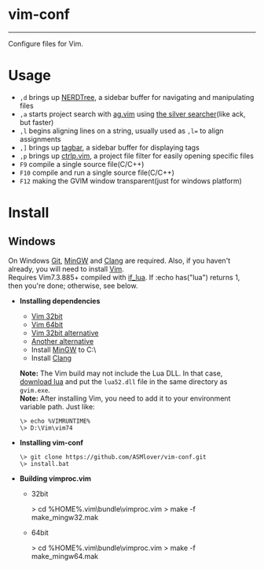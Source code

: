 # **vim-conf**
***
  
  Configure files for Vim.


# **Usage**
  * `,d` brings up [NERDTree](https://github.com/scrooloose/nerdtree), a sidebar buffer for navigating and manipulating files
  * `,a` starts project search with [ag.vim](https://github.com/rking/ag.vim) using [the silver searcher](https://github.com/ggreer/the_silver_searcher)(like ack, but faster)
  * `,l` begins aligning lines on a string, usually used as `,l=` to align assignments
  * `,]` brings up [tagbar](https://github.com/majutsushi/tagbar), a sidebar buffer for displaying tags
  * `,p` brings up [ctrlp.vim](https://github.com/kien/ctrlp.vim), a project file filter for easily opening specific files
  * `F9` compile a single source file(C/C++)
  * `F10` compile and run a single source file(C/C++)
  * `F12` making the GVIM window transparent(just for windows platform)


# **Install**
## **Windows**
  On Windows [Git](http://msysgit.github.io/), [MinGW](http://www.mingw.org/) and [Clang](http://www.llvm.org/) are required. Also, if you haven't already, you will need to install [Vim](http://www.vim.org/).  
  Requires Vim7.3.885+ compiled with [if_lua](http://vimdoc.sourceforge.net/htmldoc/if_lua.html). If :echo has("lua") returns 1, then you're done; otherwise, see below.

  * **Installing dependencies**
    - [Vim 32bit](http://files.kaoriya.net/vim/2013/vim73-kaoriya-win32-20130706.zip)
    - [Vim 64bit](http://files.kaoriya.net/vim/2013/vim73-kaoriya-win64-20130706.zip)
    - [Vim 32bit alternative](https://tuxproject.de/projects/vim/)
    - [Another alternative](http://wyw.dcweb.cn/#download)
    - Install [MinGW](http://www.mingw.org/) to C:\
    - Install [Clang](http://www.llvm.org/)

    **Note:** The Vim build may not include the Lua DLL. In that case, [download lua](http://lua-users.org/wiki/LuaBinaries) and put the `lua52.dll` file in the same directory as `gvim.exe`.  
    **Note:** After installing Vim, you need to add it to your environment variable path. Just like:  

        \> echo %VIMRUNTIME%
        \> D:\Vim\vim74

  * **Installing vim-conf**
    
        \> git clone https://github.com/ASMlover/vim-conf.git
        \> install.bat

  * **Building vimproc.vim**
    - 32bit

        \> cd %HOME%\.vim\bundle\vimproc.vim
        \> make -f make_mingw32.mak
    - 64bit

        \> cd %HOME%\.vim\bundle\vimproc.vim
        \> make -f make_mingw64.mak
